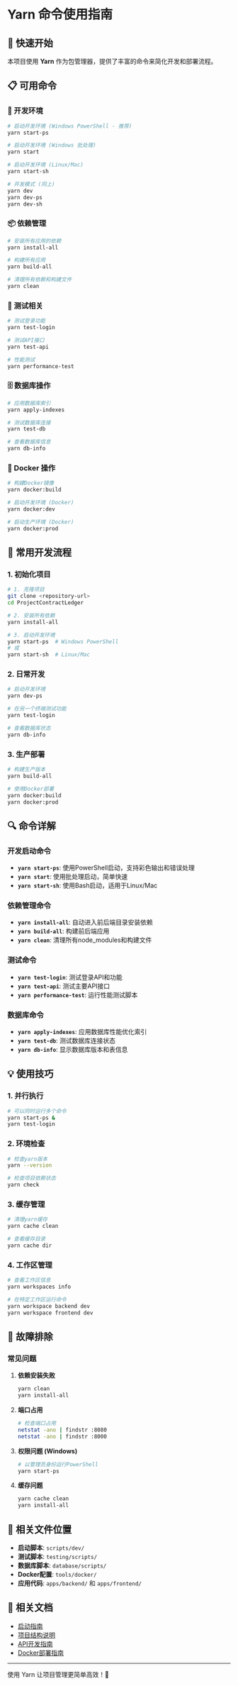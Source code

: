 # Yarn 命令使用指南

## 🚀 快速开始

本项目使用 **Yarn** 作为包管理器，提供了丰富的命令来简化开发和部署流程。

## 📋 可用命令

### 🔧 开发环境

```bash
# 启动开发环境 (Windows PowerShell - 推荐)
yarn start-ps

# 启动开发环境 (Windows 批处理)
yarn start

# 启动开发环境 (Linux/Mac)
yarn start-sh

# 开发模式 (同上)
yarn dev
yarn dev-ps
yarn dev-sh
```

### 📦 依赖管理

```bash
# 安装所有应用的依赖
yarn install-all

# 构建所有应用
yarn build-all

# 清理所有依赖和构建文件
yarn clean
```

### 🧪 测试相关

```bash
# 测试登录功能
yarn test-login

# 测试API接口
yarn test-api

# 性能测试
yarn performance-test
```

### 🗄️ 数据库操作

```bash
# 应用数据库索引
yarn apply-indexes

# 测试数据库连接
yarn test-db

# 查看数据库信息
yarn db-info
```

### 🐳 Docker 操作

```bash
# 构建Docker镜像
yarn docker:build

# 启动开发环境 (Docker)
yarn docker:dev

# 启动生产环境 (Docker)
yarn docker:prod
```

## 🎯 常用开发流程

### 1. 初始化项目

```bash
# 1. 克隆项目
git clone <repository-url>
cd ProjectContractLedger

# 2. 安装所有依赖
yarn install-all

# 3. 启动开发环境
yarn start-ps  # Windows PowerShell
# 或
yarn start-sh  # Linux/Mac
```

### 2. 日常开发

```bash
# 启动开发环境
yarn dev-ps

# 在另一个终端测试功能
yarn test-login

# 查看数据库状态
yarn db-info
```

### 3. 生产部署

```bash
# 构建生产版本
yarn build-all

# 使用Docker部署
yarn docker:build
yarn docker:prod
```

## 🔍 命令详解

### 开发启动命令

- **`yarn start-ps`**: 使用PowerShell启动，支持彩色输出和错误处理
- **`yarn start`**: 使用批处理启动，简单快速
- **`yarn start-sh`**: 使用Bash启动，适用于Linux/Mac

### 依赖管理命令

- **`yarn install-all`**: 自动进入前后端目录安装依赖
- **`yarn build-all`**: 构建前后端应用
- **`yarn clean`**: 清理所有node_modules和构建文件

### 测试命令

- **`yarn test-login`**: 测试登录API和功能
- **`yarn test-api`**: 测试主要API接口
- **`yarn performance-test`**: 运行性能测试脚本

### 数据库命令

- **`yarn apply-indexes`**: 应用数据库性能优化索引
- **`yarn test-db`**: 测试数据库连接状态
- **`yarn db-info`**: 显示数据库版本和表信息

## 💡 使用技巧

### 1. 并行执行

```bash
# 可以同时运行多个命令
yarn start-ps &
yarn test-login
```

### 2. 环境检查

```bash
# 检查yarn版本
yarn --version

# 检查项目依赖状态
yarn check
```

### 3. 缓存管理

```bash
# 清理yarn缓存
yarn cache clean

# 查看缓存目录
yarn cache dir
```

### 4. 工作区管理

```bash
# 查看工作区信息
yarn workspaces info

# 在特定工作区运行命令
yarn workspace backend dev
yarn workspace frontend dev
```

## 🚨 故障排除

### 常见问题

1. **依赖安装失败**
   ```bash
   yarn clean
   yarn install-all
   ```

2. **端口占用**
   ```bash
   # 检查端口占用
   netstat -ano | findstr :8080
   netstat -ano | findstr :8000
   ```

3. **权限问题 (Windows)**
   ```bash
   # 以管理员身份运行PowerShell
   yarn start-ps
   ```

4. **缓存问题**
   ```bash
   yarn cache clean
   yarn install-all
   ```

## 📁 相关文件位置

- **启动脚本**: `scripts/dev/`
- **测试脚本**: `testing/scripts/`
- **数据库脚本**: `database/scripts/`
- **Docker配置**: `tools/docker/`
- **应用代码**: `apps/backend/` 和 `apps/frontend/`

## 🔗 相关文档

- [启动指南](./启动指南.md)
- [项目结构说明](./项目结构说明-新版.md)
- [API开发指南](../development/API_Development_Guide.md)
- [Docker部署指南](../development/Docker_Deployment.md)

---

使用 Yarn 让项目管理更简单高效！🎉
